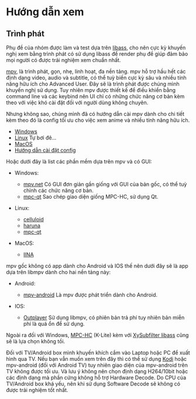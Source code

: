 # Hướng dẫn xem

## Trình phát
Phụ đề của nhóm được làm và test dựa trên [libass](https://github.com/libass/libass), cho nên cực kỳ khuyến nghị xem bằng trình phát có sử dụng libass để render phụ đề giúp đảm bảo mọi người có được trải nghiệm xem chuẩn nhất. 

[mpv](https://mpv.io/), là trình phát, gọn, nhẹ, linh hoạt, đa nền tảng. mpv hỗ trợ hầu hết các định dạng video, audio và subtitle, có thể tuỳ biến cực kỳ sâu và nhiều tính năng hữu ích cho Advanced User. Đây sẽ là trình phát được chúng mình khuyến nghị sử dụng. Tuy nhiên mpv được thiết kế để điều khiển bằng command line và các keybind nên UI chỉ có những chức năng cơ bản kèm theo với việc khó cài đặt đối với người dùng không chuyên.

Nhưng không sao, chúng mình đã có hướng dẫn cài mpv dành cho chi tiết kèm theo đó là config tối ưu cho việc xem anime và nhiều tính năng hữu ích.
- [Windows](mpv-windows.md)
- [Linux]() Tự bơi đê...
- [MacOS](mpv-mac.md)
- [Hướng dẫn cài đặt config](mpv-config.md)

Hoặc dưới đây là list các phần mềm dựa trên mpv và có GUI:

- Windows:
  - [mpv.net](https://github.com/mpvnet-player/mpv.net) Có GUI đơn giản gần giống với GUI của bản gốc, có thể tuỳ chỉnh các chức năng cơ bản.
  - [mpc-qt](https://github.com/mpc-qt/mpc-qt) Sao chép giao diện giống MPC-HC, sử dụng Qt.

- Linux:
  - [celluloid](https://github.com/celluloid-player/celluloid)
  - [haruna](https://invent.kde.org/multimedia/haruna)
  - [mpc-qt](https://github.com/mpc-qt/mpc-qt)

- MacOS:
  - [IINA](https://iina.io/)

mpv gốc không có app dành cho Android và IOS thế nên dưới đây sẽ là app dựa trên libmpv dành cho hai nền tảng này:

- Android:
  - [mpv-android](https://github.com/mpv-android/mpv-android) Là mpv được phát triển dành cho Android.

- IOS:
  - [Outplayer](https://outplayer.app/) Sử dụng libmpv, có phiên bản trả phí tuy nhiên bản miễn phí là quá ổn để sử dụng.

Ngoài ra đối với Windows, [MPC-HC](https://codecguide.com/download_k-lite_codec_pack_mega.htm) (K-Lite) kèm với [XySubfilter libass](https://github.com/Masaiki/xy-VSFilter) cũng sẽ là lựa chọn không tồi.

Đối với TV/Android box mình khuyến khích cắm vào Laptop hoặc PC để xuất hình qua TV. Nếu bạn vẫn muốn xem trên đây thì có thể sử dụng [Kodi](https://kodi.tv/) hoặc mpv-android (đối với Android TV) tuy nhiên giao diện của mpv-android trên TV không được tối ưu. Và lưu ý không nên chọn định dạng H264/10bit hoặc các định dạng mà phần cứng không hỗ trợ Hardware Decode. Do CPU của TV/Android box khá yếu, nên khi sử dụng Software Decode sẽ không có được trải nghiệm tốt nhất.